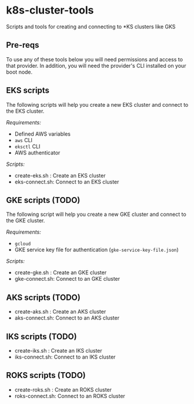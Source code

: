 # k8s-cluster-tools
Scripts and tools for creating and connecting to *KS clusters like GKS

## Pre-reqs
To use any of these tools below you will need permissions and access to that provider.
In addition, you will need the provider's CLI installed on your boot node.  

## EKS scripts
The following scripts will help you create a new EKS cluster and connect to the EKS cluster. 

*Requirements:*
- Defined AWS variables
- `aws` CLI
- `eksctl` CLI
- AWS authenticator

*Scripts:*
- create-eks.sh : Create an EKS cluster
- eks-connect.sh: Connect to an EKS cluster 

## GKE scripts (TODO)
The following script will help you create a new GKE cluster and connect to the GKE cluster. 

*Requirements:*
- `gcloud`
- GKE service key file for authentication (`gke-service-key-file.json`)

*Scripts:*
- create-gke.sh : Create an GKE cluster
- gke-connect.sh: Connect to an GKE cluster

## AKS scripts (TODO)
- create-aks.sh : Create an AKS cluster
- aks-connect.sh: Connect to an AKS cluster

## IKS scripts (TODO)
- create-iks.sh : Create an IKS cluster
- iks-connect.sh: Connect to an IKS cluster

## ROKS scripts (TODO)
- create-roks.sh : Create an ROKS cluster
- roks-connect.sh: Connect to an ROKS cluster
